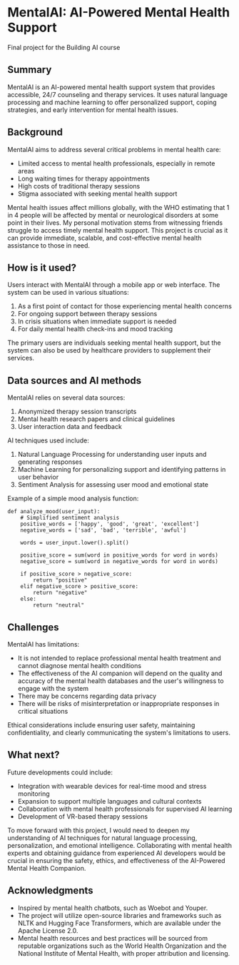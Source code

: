 # MentalAI: AI-Powered Mental Health Support
Final project for the Building AI course

## Summary

MentalAI is an AI-powered mental health support system that provides accessible, 24/7 counseling and therapy services. It uses natural language processing and machine learning to offer personalized support, coping strategies, and early intervention for mental health issues. 

## Background

MentalAI aims to address several critical problems in mental health care:

* Limited access to mental health professionals, especially in remote areas
* Long waiting times for therapy appointments
* High costs of traditional therapy sessions
* Stigma associated with seeking mental health support

Mental health issues affect millions globally, with the WHO estimating that 1 in 4 people will be affected by mental or neurological disorders at some point in their lives. My personal motivation stems from witnessing friends struggle to access timely mental health support. This project is crucial as it can provide immediate, scalable, and cost-effective mental health assistance to those in need.

## How is it used?

Users interact with MentalAI through a mobile app or web interface. The system can be used in various situations:
1. As a first point of contact for those experiencing mental health concerns
2. For ongoing support between therapy sessions
3. In crisis situations when immediate support is needed
4. For daily mental health check-ins and mood tracking

The primary users are individuals seeking mental health support, but the system can also be used by healthcare providers to supplement their services.

## Data sources and AI methods

MentalAI relies on several data sources:

1. Anonymized therapy session transcripts
2. Mental health research papers and clinical guidelines
3. User interaction data and feedback

AI techniques used include:

1. Natural Language Processing for understanding user inputs and generating responses
2. Machine Learning for personalizing support and identifying patterns in user behavior
3. Sentiment Analysis for assessing user mood and emotional state

Example of a simple mood analysis function:
```
def analyze_mood(user_input):
    # Simplified sentiment analysis
    positive_words = ['happy', 'good', 'great', 'excellent']
    negative_words = ['sad', 'bad', 'terrible', 'awful']
    
    words = user_input.lower().split()
    
    positive_score = sum(word in positive_words for word in words)
    negative_score = sum(word in negative_words for word in words)
    
    if positive_score > negative_score:
        return "positive"
    elif negative_score > positive_score:
        return "negative"
    else:
        return "neutral"
```

## Challenges

MentalAI has limitations:
* It is not intended to replace professional mental health treatment and cannot diagnose mental health conditions
* The effectiveness of the AI companion will depend on the quality and accuracy of the mental health databases and the user's willingness to engage with the system
* There may be concerns regarding data privacy
* There will be risks of misinterpretation or inappropriate responses in critical situations

Ethical considerations include ensuring user safety, maintaining confidentiality, and clearly communicating the system's limitations to users.

## What next?

Future developments could include:
* Integration with wearable devices for real-time mood and stress monitoring
* Expansion to support multiple languages and cultural contexts
* Collaboration with mental health professionals for supervised AI learning
* Development of VR-based therapy sessions

To move forward with this project, I would need to deepen my understanding of AI techniques for natural language processing, personalization, and emotional intelligence. Collaborating with mental health experts and obtaining guidance from experienced AI developers would be crucial in ensuring the safety, ethics, and effectiveness of the AI-Powered Mental Health Companion.

## Acknowledgments

* Inspired by mental health chatbots, such as Woebot and Youper.
* The project will utilize open-source libraries and frameworks such as NLTK and Hugging Face Transformers, which are available under the Apache License 2.0.
* Mental health resources and best practices will be sourced from reputable organizations such as the World Health Organization and the National Institute of Mental Health, with proper attribution and licensing.
